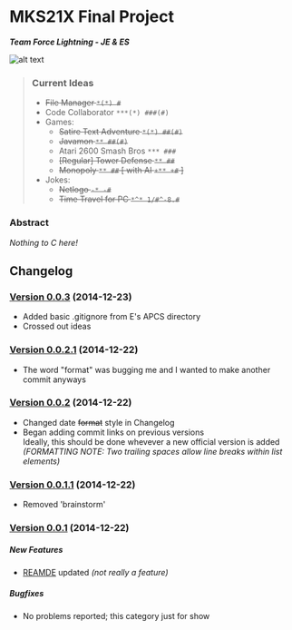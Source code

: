 # MKS21X Final Project
**_Team Force Lightning - JE & ES_**

![alt text](http://img-cache.cdn.gaiaonline.com/92043e490c3c77c0458d916e08e63ce6/http://i756.photobucket.com/albums/xx204/tsuzuki31/lightning01.gif)

> ### Current Ideas
> - ~~File Manager `*(*) #`~~
> - Code Collaborator `***(*) ###(#)`
> - Games:
>   - ~~Satire Text Adventure `*(*) ##(#)`~~
>   - ~~Javamon `** ##(#)`~~
>   - Atari 2600 Smash Bros `*** ###`
>   - ~~\[Regular\] Tower Defense `** ##`~~
>   - ~~Monopoly `** ##` \[ with AI `+** +#` \]~~
> - Jokes:
>   - ~~Netlogo `-* -#`~~
>   - ~~Time Travel for PC `*^* 1/#^-8.#`~~

### Abstract
*Nothing to C here!*

## Changelog

### [Version 0.0.3](https://github.com/backfrip/MKS21X-Final-Project/commit/38d7fbbf9e4014e987aaaed95ad5cd885b255948) (2014-12-23)
  - Added basic .gitignore from E's APCS directory
  - Crossed out ideas

### [Version 0.0.2.1](https://github.com/backfrip/MKS21X-Final-Project/commit/15df200cd690d200ae1cc20fe3cd80e8bdadc5b6) (2014-12-22)
  - The word "format" was bugging me and I wanted to make another commit anyways

### [Version 0.0.2](https://github.com/backfrip/MKS21X-Final-Project/commit/7b5023ac461ca9d7c9e6357520921f2d0307a9d5) (2014-12-22)
  - Changed date ~~format~~ style in Changelog
  - Began adding commit links on previous versions  
    Ideally, this should be done whevever a new official version is added  
    _(FORMATTING NOTE: Two trailing spaces allow line breaks within list elements)_

### [Version 0.0.1.1](https://github.com/backfrip/MKS21X-Final-Project/commit/50b2475dd54e154fd75b9c9cf949b935a2546642) (2014-12-22)
- Removed 'brainstorm'

### [Version 0.0.1](https://github.com/backfrip/MKS21X-Final-Project/commit/bb974cf5a54ec30eb16460d5ee0751c9a0eb74c3) (2014-12-22)

##### New Features
- [REAMDE](README.md) updated *(not really a feature)*

##### Bugfixes
- No problems reported; this category just for show
